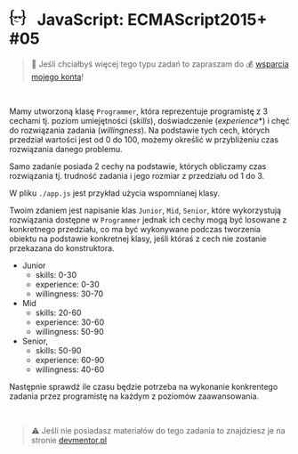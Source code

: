 # [![](../assets/img/logo-readme2.jpg)](https://devmentor.pl) &nbsp; JavaScript: ECMAScript2015+ #05

> :loudspeaker: Jeśli chciałbyś więcej tego typu zadań to zapraszam do :moneybag: [wsparcia mojego konta](https://github.com/sponsors/devmentor-pl)!

&nbsp;

Mamy utworzoną klasę `Programmer`, która reprezentuje programistę z 3 cechami tj. poziom umiejętności (*skills*), doświadczenie (*experience**) i chęć do rozwiązania zadania (*willingness*). Na podstawie tych cech, których przedział wartości jest od 0 do 100, możemy określić w przybliżeniu czas rozwiązania danego problemu. 

Samo zadanie posiada 2 cechy na podstawie, których obliczamy czas rozwiązania tj. trudność zadania i jego rozmiar z przedziału od 1 do 3.

W pliku `./app.js` jest przykład użycia wspomnianej klasy.

Twoim zdaniem jest napisanie klas `Junior`, `Mid`, `Senior`, które wykorzystują rozwiązania dostępne w `Programmer` jednak ich cechy mogą być losowane z konkretnego przedziału, co ma być wykonywane podczas tworzenia obiektu na podstawie konkretnej klasy, jeśli któraś z cech nie zostanie przekazana do konstruktora.

* Junior
    * skills: 0-30 
    * experience: 0-30 
    * willingness: 30-70
* Mid
    * skills: 20-60 
    * experience: 30-60 
    * willingness: 50-90 
* Senior, 
    * skills: 50-90 
    * experience: 60-90 
    * willingness: 40-60 

Następnie sprawdź ile czasu będzie potrzeba na wykonanie konkrentego zadania przez programistę na każdym z poziomów zaawansowania.

&nbsp;

> :warning: Jeśli nie posiadasz materiałów do tego zadania to znajdziesz je na stronie [devmentor.pl](https://devmentor.pl/p/js-es2015plus/)
